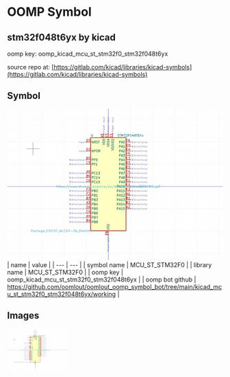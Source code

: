 # OOMP Symbol  
## stm32f048t6yx  by kicad  
  
oomp key: oomp_kicad_mcu_st_stm32f0_stm32f048t6yx  
  
source repo at: [https://gitlab.com/kicad/libraries/kicad-symbols](https://gitlab.com/kicad/libraries/kicad-symbols)  
## Symbol  
  
[![working.png](working_600.png)](working.png)  
| name | value | 
| --- | --- | 
| symbol name | MCU_ST_STM32F0 | 
| library name | MCU_ST_STM32F0 | 
| oomp key | oomp_kicad_mcu_st_stm32f0_stm32f048t6yx | 
| oomp bot github | https://github.com/oomlout/oomlout_oomp_symbol_bot/tree/main/kicad_mcu_st_stm32f0_stm32f048t6yx/working | 
## Images  
  
[![working.png](working_140.png)](working.png)  
